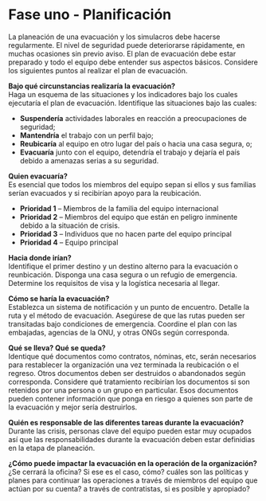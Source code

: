 [Title]: # (Fase uno - Planificación)
[Order]: # (0)

# Fase uno - Planificación

La planeación de una evacuación y los simulacros debe hacerse regularmente. El nivel de seguridad puede deteriorarse rápidamente, en muchas ocasiones sin previo aviso. El plan de evacuación debe estar preparado y todo el equipo debe entender sus aspectos básicos. Considere los siguientes puntos al realizar el plan de evacuación.

**Bajo qué circunstancias realizaría la evacuación?**  
Haga un esquema de las situaciones y los indicadores bajo los cuales ejecutaría el plan de evacuación. Identifique las situaciones bajo las cuales:

*   **Suspendería** actividades laborales en reacción a preocupaciones de seguridad;
*   **Mantendría** el trabajo con un perfil bajo;
*   **Reubicaría** al equipo en otro lugar del país o hacia una casa segura, o;
*   **Evacuaría** junto con el equipo, detendría el trabajo y dejaría el país debido a amenazas serias a su seguridad.
    
**Quien evacuaría?**  
Es esencial que todos los miembros del equipo sepan si ellos y sus familias serían evacuados y si recibirían apoyo para la reubicación.
*   **Prioridad 1** – Miembros de la familia del equipo internacional
*   **Prioridad 2** – Miembros del equipo que están en peligro inminente debido a la situación de crisis.
*   **Prioridad 3** – Individuos que no hacen parte del equipo principal
*   **Prioridad 4** – Equipo principal
    
**Hacia donde irían?**  
Identifique el primer destino y un destino alterno para la evacuación o reunbicación. Disponga una casa segura o un refugio de emergencia. Determine los requisitos de visa y la logística necesaria al llegar.

**Cómo se haría la evacuación?**  
Establezca un sistema de notificación y un punto de encuentro. Detalle la ruta y el método de evacuación. Asegúrese de que las rutas pueden ser transitadas bajo condiciones de emergencia. Coordine el plan con las embajadas, agencias de la ONU, y otras ONGs según corresponda.

**Qué se lleva? Qué se queda?**  
Identique qué documentos como contratos, nóminas, etc, serán necesarios para restablecer la organización una vez terminada la reubicación o el regreso. Otros documentos deben ser destruidos o abandonados según corresponda. Considere qué tratamiento recibirían los documentos si son retenidos por una persona o un grupo en particular. Esos documentos pueden contener información que ponga en riesgo a quienes son parte de la evacuación y mejor sería destruirlos.

**Quién es responsable de las diferentes tareas durante la evacuación?**  
Durante las crisis, personas clave del equipo pueden estar muy ocupados así que las responsabilidades durante la evacuación deben estar definidias en la etapa de planeación.

**¿Cómo puede impactar la evacuación en la operación de la organización?**  
¿Se cerrará la oficina? Si ese es el caso, cómo? cuáles son las políticas y planes para continuar las operaciones a través de miembros del equipo que actúan por su cuenta? a través de contratistas, si es posible y apropiado?
